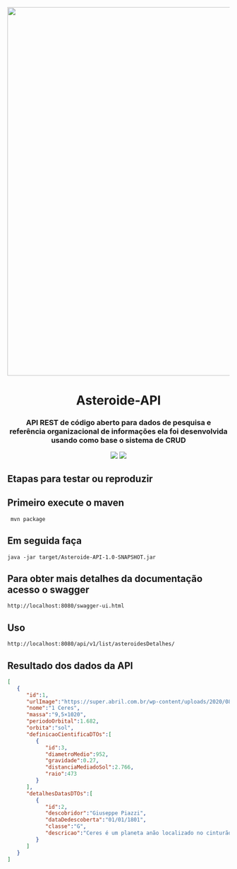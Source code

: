 <p align="center"><img src="logo-asteroide-api.gif" width = "834px"></p>

<h1 align="center">Asteroide-API</h1>

<h3 align="center">
 API REST de código aberto para dados de pesquisa e referência organizacional de informações ela foi desenvolvida usando como base o sistema de CRUD</h3>

<p align="center">
<a href="https://www.travis-ci.com/github/Mario23junior/Jurassic-API/pull_requests"><img src="https://img.shields.io/github/workflow/status/r-spacex/SpaceX-API/Test?style=flat-square"></a>
<a href="https://en.wikipedia.org/wiki/Representational_state_transfer"><img src="https://img.shields.io/badge/interface-REST-brightgreen.svg?longCache=true&style=flat-square"></a>
</p>

## Etapas para testar ou reproduzir

## Primeiro execute o maven 
 
```
 mvn package
```
## Em seguida faça
```
java -jar target/Asteroide-API-1.0-SNAPSHOT.jar

```
## Para obter mais detalhes da documentação acesso o swagger
```
http://localhost:8080/swagger-ui.html
```

## Uso

```
http://localhost:8080/api/v1/list/asteroidesDetalhes/
```

## Resultado dos dados da API

```json
[
   {
      "id":1,
      "urlImage":"https://super.abril.com.br/wp-content/uploads/2020/08/12-08_Ceres_SITE.jpg",
      "nome":"1 Ceres",
      "massa":"9,5×1020",
      "periodoOrbital":1.682,
      "orbita":"sol",
      "definicaoCientificaDTOs":[
         {
            "id":3,
            "diametroMedio":952,
            "gravidade":0.27,
            "distanciaMediadoSol":2.766,
            "raio":473
         }
      ],
      "detalhesDatasDTOs":[
         {
            "id":2,
            "descobridor":"Giuseppe Piazzi",
            "dataDedescoberta":"01/01/1801",
            "classe":"G",
            "descricao":"Ceres é um planeta anão localizado no cinturão de asteroides entre Marte e Júpiter, sendo o maior dos asteroides. Desde sua descoberta em janeiro de 1801 por Giuseppe Piazzi, Ceres recebeu diversas classificações, sendo inicialmente considerado planeta e posteriormente asteroide."
         }
      ]
   }
]

```
